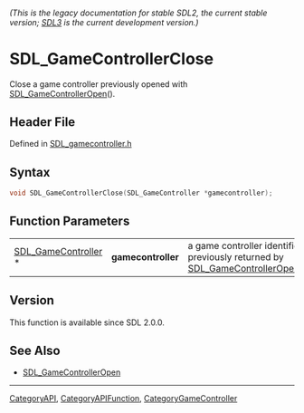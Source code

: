 ###### (This is the legacy documentation for stable SDL2, the current stable version; [SDL3](https://wiki.libsdl.org/SDL3/) is the current development version.)
# SDL_GameControllerClose

Close a game controller previously opened with [SDL_GameControllerOpen](SDL_GameControllerOpen)().

## Header File

Defined in [SDL_gamecontroller.h](https://github.com/libsdl-org/SDL/blob/SDL2/include/SDL_gamecontroller.h)

## Syntax

```c
void SDL_GameControllerClose(SDL_GameController *gamecontroller);
```

## Function Parameters

|                                            |                    |                                                                                                        |
| ------------------------------------------ | ------------------ | ------------------------------------------------------------------------------------------------------ |
| [SDL_GameController](SDL_GameController) * | **gamecontroller** | a game controller identifier previously returned by [SDL_GameControllerOpen](SDL_GameControllerOpen)() |

## Version

This function is available since SDL 2.0.0.

## See Also

- [SDL_GameControllerOpen](SDL_GameControllerOpen)

----
[CategoryAPI](CategoryAPI), [CategoryAPIFunction](CategoryAPIFunction), [CategoryGameController](CategoryGameController)

